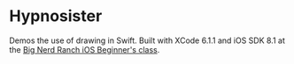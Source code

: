 # Hypnosister
Demos the use of drawing in Swift. Built with XCode 6.1.1 and iOS SDK 8.1
at the 
[Big Nerd Ranch iOS Beginner's class](https://training.bignerdranch.com/classes/beginning-ios-iphone-ipad-with-swift).
